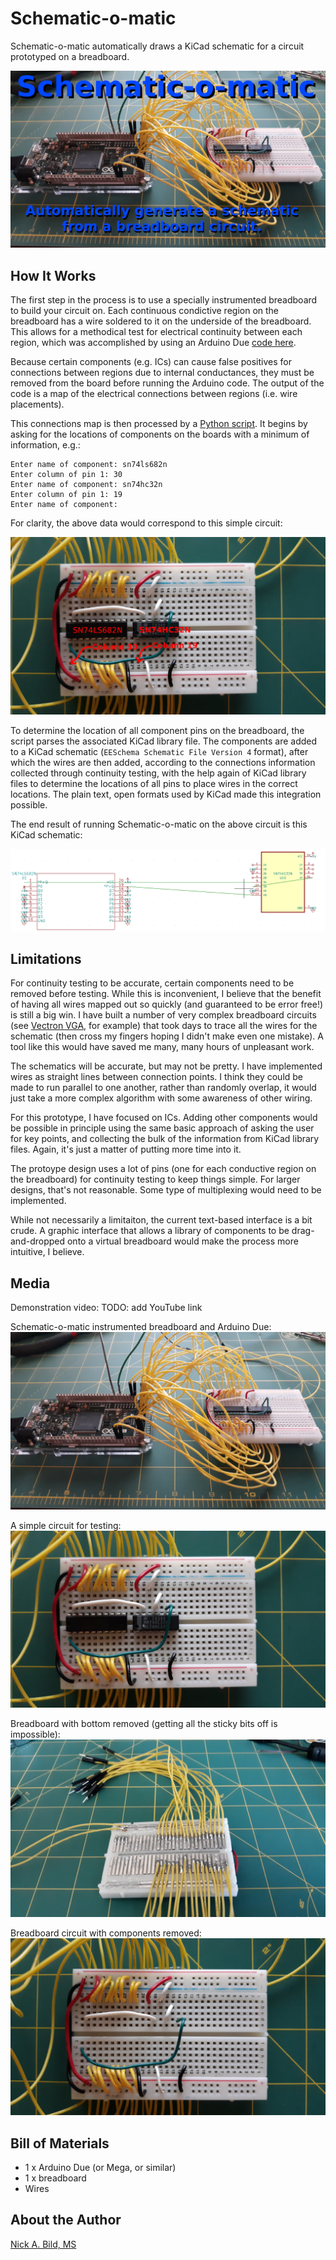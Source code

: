 # Schematic-o-matic

Schematic-o-matic automatically draws a KiCad schematic for a circuit prototyped on a breadboard.

![](https://github.com/nickbild/schematic-o-matic/raw/main/media/breadboard_w_arduino_title_sm.jpg)

## How It Works

The first step in the process is to use a specially instrumented breadboard to build your circuit on.  Each continuous condictive region on the breadboard has a wire soldered to it on the underside of the breadboard.  This allows for a methodical test for electrical continuity between each region, which was accomplished by using an Arduino Due [code here](https://github.com/nickbild/schematic-o-matic/tree/main/connection_tester).

Because certain components (e.g. ICs) can cause false positives for connections between regions due to internal conductances, they must be removed from the board before running the Arduino code.  The output of the code is a map of the electrical connections between regions (i.e. wire placements).

This connections map is then processed by a [Python script](https://github.com/nickbild/schematic-o-matic/blob/main/draw_schematic.py).  It begins by asking for the locations of components on the boards with a minimum of information, e.g.:

```
Enter name of component: sn74ls682n
Enter column of pin 1: 30
Enter name of component: sn74hc32n
Enter column of pin 1: 19
Enter name of component: 
```

For clarity, the above data would correspond to this simple circuit:

![](https://github.com/nickbild/schematic-o-matic/raw/main/media/breadboard_populated_annotated_sm.jpg)

To determine the location of all component pins on the breadboard, the script parses the associated KiCad library file.  The components are added to a KiCad schematic (`EESchema Schematic File Version 4` format), after which the wires are then added, according to the connections information collected through continuity testing, with the help again of KiCad library files to determine the locations of all pins to place wires in the correct locations.  The plain text, open formats used by KiCad made this integration possible.

The end result of running Schematic-o-matic on the above circuit is this KiCad schematic:

![](https://github.com/nickbild/schematic-o-matic/raw/main/media/schematic.png)

## Limitations

For continuity testing to be accurate, certain components need to be removed before testing.  While this is inconvenient, I believe that the benefit of having all wires mapped out so quickly (and guaranteed to be error free!) is still a big win.  I have built a number of very complex breadboard circuits (see [Vectron VGA](https://github.com/nickbild/vectron_vga), for example) that took days to trace all the wires for the schematic (then cross my fingers hoping I didn't make even one mistake).  A tool like this would have saved me many, many hours of unpleasant work.

The schematics will be accurate, but may not be pretty.  I have implemented wires as straight lines between connection points.  I think they could be made to run parallel to one another, rather than randomly overlap, it would just take a more complex algorithm with some awareness of other wiring.

For this prototype, I have focused on ICs.  Adding other components would be possible in principle using the same basic approach of asking the user for key points, and collecting the bulk of the information from KiCad library files.  Again, it's just a matter of putting more time into it.

The protoype design uses a lot of pins (one for each conductive region on the breadboard) for continuity testing to keep things simple.  For larger designs, that's not reasonable.  Some type of multiplexing would need to be implemented.

While not necessarily a limitaiton, the current text-based interface is a bit crude.  A graphic interface that allows a library of components to be drag-and-dropped onto a virtual breadboard would make the process more intuitive, I believe.

## Media

Demonstration video: TODO: add YouTube link

Schematic-o-matic instrumented breadboard and Arduino Due:
![](https://github.com/nickbild/schematic-o-matic/raw/main/media/breadboard_w_arduino_sm.jpg)

A simple circuit for testing:
![](https://github.com/nickbild/schematic-o-matic/raw/main/media/breadboard_populated_sm.jpg)

Breadboard with bottom removed (getting all the sticky bits off is impossible):
![](https://github.com/nickbild/schematic-o-matic/raw/main/media/breadboard_bottom_sm.jpg)

Breadboard circuit with components removed:
![](https://github.com/nickbild/schematic-o-matic/raw/main/media/breadboard_empty_sm.jpg)

## Bill of Materials

- 1 x Arduino Due (or Mega, or similar)
- 1 x breadboard
- Wires

## About the Author

[Nick A. Bild, MS](https://nickbild79.firebaseapp.com/#!/)
